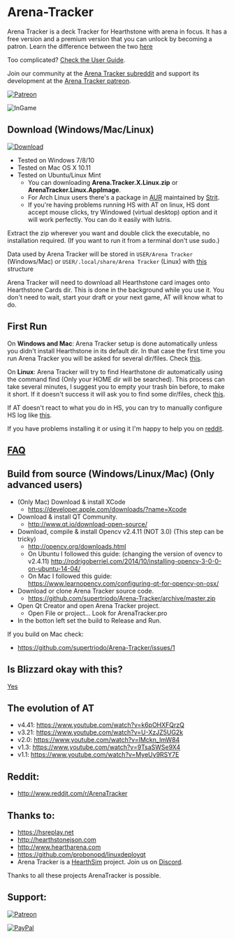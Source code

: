 # Arena-Tracker
Arena Tracker is a deck Tracker for Hearthstone with arena in focus. It has a free version and a premium version that you can unlock by becoming a patron. Learn the difference between the two [here](https://github.com/supertriodo/Arena-Tracker/blob/master/Readme/More.md)

Too complicated? [Check the User Guide](https://triodo.gitbook.io/arena-tracker-documentation/en).

Join our community at the [Arena Tracker subreddit](https://www.reddit.com/r/ArenaTracker/) and support its development at the [Arena Tracker patreon](https://www.patreon.com/triodo).

[![Patreon](https://c5.patreon.com/external/logo/become_a_patron_button.png)](https://www.patreon.com/triodo)

![InGame](https://github.com/supertriodo/Arena-Tracker/blob/master/Readme/inGame.png)


## Download (Windows/Mac/Linux)
[![Download](https://github.com/supertriodo/Arena-Tracker/blob/master/Readme/downloadButton.png)](https://github.com/supertriodo/Arena-Tracker/releases/latest)

* Tested on Windows 7/8/10
* Tested on Mac OS X 10.11
* Tested on Ubuntu/Linux Mint
  * You can downloading **Arena.Tracker.X.Linux.zip** or **ArenaTracker.Linux.AppImage**.
  * For Arch Linux users there's a package in [AUR](https://aur.archlinux.org/packages/arenatracker-bin/) maintained by [Strit](https://github.com/Strit).
  * If you're having problems running HS with AT on linux, HS dont accept mouse clicks, try Windowed (virtual desktop) option and it will work perfectly. You can do it easily with lutris.

Extract the zip wherever you want and double click the executable, no installation required.
(If you want to run it from a terminal don't use sudo.)

Data used by Arena Tracker will be stored in `USER/Arena Tracker` (Windows/Mac) or `USER/.local/share/Arena Tracker` (Linux) with [this](https://triodo.gitbook.io/arena-tracker-documentation/en/installation#ATdir) structure
  
Arena Tracker will need to download all Hearthstone card images onto Hearthstone Cards dir. This is done in the background while you use it. You don't need to wait, start your draft or your next game, AT will know what to do.


##  First Run
On **Windows and Mac**: Arena Tracker setup is done automatically unless you didn't install Hearthstone in its default dir. In that case the first time you run Arena Tracker you will be asked for several dir/files. Check [this](https://triodo.gitbook.io/arena-tracker-documentation/#i_setup_the_app_but_it_doesnt_work_it_didnt_upload_my_arena_game_it_didnt_start_drafting-1).

On **Linux**: Arena Tracker will try to find Hearthstone dir automatically using the command find (Only your HOME dir will be searched). This process can take several minutes, I suggest you to empty your trash bin before, to make it short.
If it doesn't success it will ask you to find some dir/files, check [this](https://triodo.gitbook.io/arena-tracker-documentation/en/installation).

If AT doesn't react to what you do in HS, you can try to manually configure HS log like [this](https://triodo.gitbook.io/arena-tracker-documentation/#activate-hs-logs-manually).

If you have problems installing it or using it I'm happy to help you on [reddit](http://www.reddit.com/r/ArenaTracker/).


## [FAQ](https://triodo.gitbook.io/arena-tracker-documentation/)



## Build from source (Windows/Linux/Mac) (Only advanced users)
* (Only Mac) Download & install XCode
  * https://developer.apple.com/downloads/?name=Xcode
* Download & install QT Community.
  * http://www.qt.io/download-open-source/
* Download, compile & install Opencv v2.4.11 (NOT 3.0) (This step can be tricky)
  * http://opencv.org/downloads.html
  * On Ubuntu I followed this guide: (changing the version of ovencv to v2.4.11)
   http://rodrigoberriel.com/2014/10/installing-opencv-3-0-0-on-ubuntu-14-04/
  * On Mac I followed this guide:
   https://www.learnopencv.com/configuring-qt-for-opencv-on-osx/
* Download or clone Arena Tracker source code.
  * https://github.com/supertriodo/Arena-Tracker/archive/master.zip
* Open Qt Creator and open Arena Tracker project.
  * Open File or project... Look for ArenaTracker.pro
* In the botton left set the build to Release and Run.
 
If you build on Mac check:
* https://github.com/supertriodo/Arena-Tracker/issues/1


## Is Blizzard okay with this?
[Yes](https://twitter.com/bdbrode/status/511151446038179840)  


## The evolution of AT
* v4.41: https://www.youtube.com/watch?v=k6pOHXFQrzQ
* v3.21: https://www.youtube.com/watch?v=U-XzJZ5UG2k
* v2.0: https://www.youtube.com/watch?v=IMckn_lmW84
* v1.3: https://www.youtube.com/watch?v=9TsaSWSe9X4
* v1.1: https://www.youtube.com/watch?v=MyeUy9RSY7E


## Reddit:
* http://www.reddit.com/r/ArenaTracker


## Thanks to:
* https://hsreplay.net
* http://hearthstonejson.com
* http://www.heartharena.com
* https://github.com/probonopd/linuxdeployqt
* Arena Tracker is a [HearthSim](http://hearthsim.info) project. Join us on [Discord](https://discord.gg/hearthsim).

Thanks to all these projects ArenaTracker is possible.


## Support:
[![Patreon](https://c5.patreon.com/external/logo/become_a_patron_button.png)](https://www.patreon.com/triodo)

[![PayPal](https://www.paypalobjects.com/webstatic/en_US/i/btn/png/gold-rect-paypal-44px.png)](https://www.paypal.com/cgi-bin/webscr?cmd=_donations&business=triodo%40gmail%2ecom&lc=GB&item_name=Arena%20Tracker&currency_code=EUR&bn=PP%2dDonationsBF%3abtn_donate_LG%2egif%3aNonHosted)
